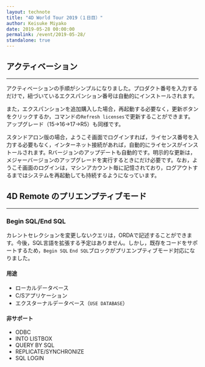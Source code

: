 ```yaml
---
layout: technote
title: "4D World Tour 2019（１日目）"
author: Keisuke Miyako
date: 2019-05-28 00:00:00
permalink: /event/2019-05-28/
standalone: true
---
```


## アクティベーション 
---

アクティベーションの手順がシンプルになりました。プロダクト番号を入力するだけで，紐づいているエクスパンション番号は自動的にインストールされます。

また，エクスパンションを追加購入した場合，再起動する必要なく，更新ボタンをクリックするか，コマンドの``Refresh licenses``で更新することができます。アップグレード（15→16→17→R5）も同様です。

スタンドアロン版の場合，ようこそ画面でログインすれば，ライセンス番号を入力する必要もなく，インターネット接続があれば，自動的にライセンスがインストールされます。Rバージョンのアップデートも自動的です。明示的な更新は，メジャーバージョンのアップグレードを実行するときにだけ必要です。なお，ようこそ画面のログインは，マシンアカウント毎に記憶されており，ログアウトするまではシステムを再起動しても持続するようになっています。

## 4D Remote のプリエンプティブモード
---

### Begin SQL/End SQL

カレントセレクションを変更しないクエリは，ORDAで記述することができます。今後，SQL言語を拡張する予定はありません。しかし，既存をコードをサポートするため，``Begin SQL`` ``End SQL``ブロックがプリエンプティブモード対応になりました。

#### 用途

- ローカルデータベース
- C/Sアプリケーション
- エクスターナルデータベース（``USE DATABASE``）

#### 非サポート

- ODBC
- INTO LISTBOX
- QUERY BY SQL
- REPLICATE/SYNCHRONIZE
- SQL LOGIN
